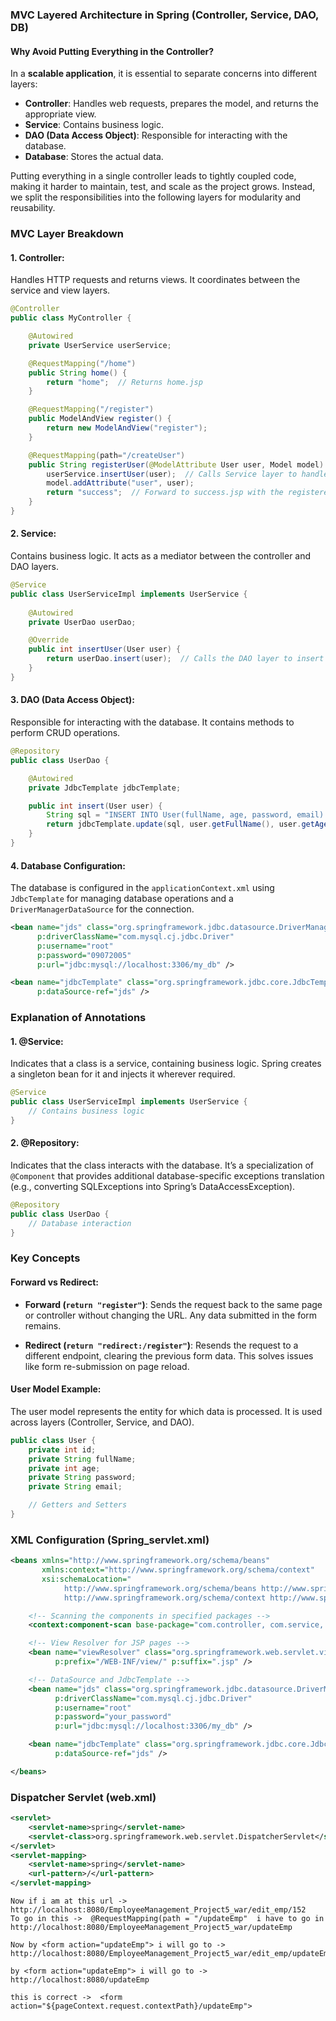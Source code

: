 ### MVC Layered Architecture in Spring (Controller, Service, DAO, DB)

#### Why Avoid Putting Everything in the Controller?
In a **scalable application**, it is essential to separate concerns into different layers:
- **Controller**: Handles web requests, prepares the model, and returns the appropriate view.
- **Service**: Contains business logic.
- **DAO (Data Access Object)**: Responsible for interacting with the database.
- **Database**: Stores the actual data.

Putting everything in a single controller leads to tightly coupled code, making it harder to maintain, test, and scale as the project grows. Instead, we split the responsibilities into the following layers for modularity and reusability.

### MVC Layer Breakdown

#### 1. **Controller**: 
Handles HTTP requests and returns views. It coordinates between the service and view layers.

```java
@Controller
public class MyController {

    @Autowired
    private UserService userService;

    @RequestMapping("/home")
    public String home() {
        return "home";  // Returns home.jsp
    }

    @RequestMapping("/register")
    public ModelAndView register() {
        return new ModelAndView("register");
    }

    @RequestMapping(path="/createUser")
    public String registerUser(@ModelAttribute User user, Model model) {
        userService.insertUser(user);  // Calls Service layer to handle user registration
        model.addAttribute("user", user);
        return "success";  // Forward to success.jsp with the registered user data
    }
}
```

#### 2. **Service**: 
Contains business logic. It acts as a mediator between the controller and DAO layers.

```java
@Service
public class UserServiceImpl implements UserService {
    
    @Autowired
    private UserDao userDao;

    @Override
    public int insertUser(User user) {
        return userDao.insert(user);  // Calls the DAO layer to insert data into the DB
    }
}
```

#### 3. **DAO (Data Access Object)**:
Responsible for interacting with the database. It contains methods to perform CRUD operations.

```java
@Repository
public class UserDao {

    @Autowired
    private JdbcTemplate jdbcTemplate;

    public int insert(User user) {
        String sql = "INSERT INTO User(fullName, age, password, email) VALUES (?, ?, ?, ?)";
        return jdbcTemplate.update(sql, user.getFullName(), user.getAge(), user.getPassword(), user.getEmail());
    }
}
```

#### 4. **Database Configuration**:
The database is configured in the `applicationContext.xml` using `JdbcTemplate` for managing database operations and a `DriverManagerDataSource` for the connection.

```xml
<bean name="jds" class="org.springframework.jdbc.datasource.DriverManagerDataSource"
      p:driverClassName="com.mysql.cj.jdbc.Driver"
      p:username="root"
      p:password="09072005"
      p:url="jdbc:mysql://localhost:3306/my_db" />

<bean name="jdbcTemplate" class="org.springframework.jdbc.core.JdbcTemplate"
      p:dataSource-ref="jds" />
```

### Explanation of Annotations


#### 1. **@Service**:
Indicates that a class is a service, containing business logic. Spring creates a singleton bean for it and injects it wherever required.

```java
@Service
public class UserServiceImpl implements UserService {
    // Contains business logic
}
```

#### 2. **@Repository**:
Indicates that the class interacts with the database. It’s a specialization of `@Component` that provides additional database-specific exceptions translation (e.g., converting SQLExceptions into Spring’s DataAccessException).

```java
@Repository
public class UserDao {
    // Database interaction
}
```

### Key Concepts

#### Forward vs Redirect:
- **Forward (`return "register"`)**: Sends the request back to the same page or controller without changing the URL. Any data submitted in the form remains.
  
- **Redirect (`return "redirect:/register"`)**: Resends the request to a different endpoint, clearing the previous form data. This solves issues like form re-submission on page reload.

#### User Model Example:
The user model represents the entity for which data is processed. It is used across layers (Controller, Service, and DAO).

```java
public class User {
    private int id;
    private String fullName;
    private int age;
    private String password;
    private String email;

    // Getters and Setters
}
```

### XML Configuration (Spring_servlet.xml)

```xml
<beans xmlns="http://www.springframework.org/schema/beans"
       xmlns:context="http://www.springframework.org/schema/context"
       xsi:schemaLocation="
            http://www.springframework.org/schema/beans http://www.springframework.org/schema/beans/spring-beans.xsd
            http://www.springframework.org/schema/context http://www.springframework.org/schema/context/spring-context.xsd">

    <!-- Scanning the components in specified packages -->
    <context:component-scan base-package="com.controller, com.service, com.dao" />

    <!-- View Resolver for JSP pages -->
    <bean name="viewResolver" class="org.springframework.web.servlet.view.InternalResourceViewResolver" 
          p:prefix="/WEB-INF/view/" p:suffix=".jsp" />

    <!-- DataSource and JdbcTemplate -->
    <bean name="jds" class="org.springframework.jdbc.datasource.DriverManagerDataSource"
          p:driverClassName="com.mysql.cj.jdbc.Driver"
          p:username="root"
          p:password="your_password"
          p:url="jdbc:mysql://localhost:3306/my_db" />

    <bean name="jdbcTemplate" class="org.springframework.jdbc.core.JdbcTemplate"
          p:dataSource-ref="jds" />

</beans>
```

### Dispatcher Servlet (web.xml)
```xml
<servlet>
    <servlet-name>spring</servlet-name>
    <servlet-class>org.springframework.web.servlet.DispatcherServlet</servlet-class>
</servlet>
<servlet-mapping>
    <servlet-name>spring</servlet-name>
    <url-pattern>/</url-pattern>
</servlet-mapping>
```



    
    Now if i am at this url -> http://localhost:8080/EmployeeManagement_Project5_war/edit_emp/152
    To go in this ->  @RequestMapping(path = "/updateEmp"  i have to go in  http://localhost:8080/EmployeeManagement_Project5_war/updateEmp

    Now by <form action="updateEmp"> i will go to -> http://localhost:8080/EmployeeManagement_Project5_war/edit_emp/updateEmp

    by <form action="updateEmp"> i will go to -> http://localhost:8080/updateEmp

    this is correct ->  <form action="${pageContext.request.contextPath}/updateEmp">

    
